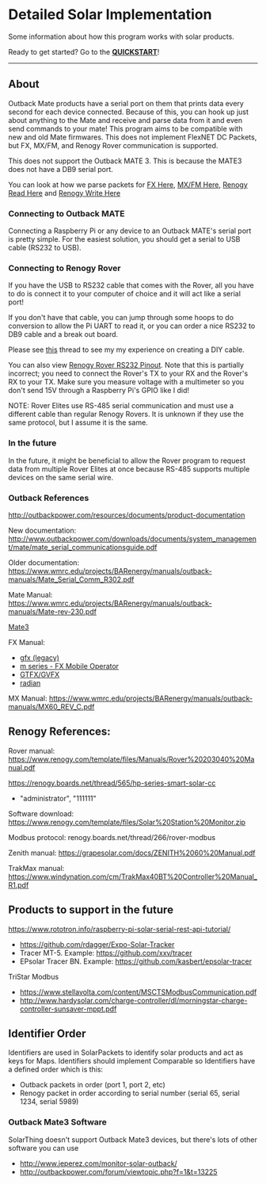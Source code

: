# Detailed Solar Implementation
Some information about how this program works with solar products.

Ready to get started? Go to the **[QUICKSTART](../docs/quickstart.md)**!

---

## About
Outback Mate products have a serial port on them that prints data every second for each device connected.
Because of this, you can hook up just about anything to the Mate and receive and parse data from it and even send
commands to your mate! This program aims to be compatible with new and old Mate firmwares. This does not implement
FlexNET DC Packets, but FX, MX/FM, and Renogy Rover communication is supported.

This does not support the Outback MATE 3. This is because the MATE3 does not have a DB9 serial port.

You can look at how we parse packets for 
[FX Here](../../core/src/main/java/me/retrodaredevil/solarthing/solar/outback/fx/FXStatusPackets.java),
[MX/FM Here](../../core/src/main/java/me/retrodaredevil/solarthing/solar/outback/mx/MXStatusPackets.java),
[Renogy Read Here](../../core/src/main/java/me/retrodaredevil/solarthing/solar/renogy/rover/modbus/RoverModbusSlaveRead.java) and
[Renogy Write Here](../../core/src/main/java/me/retrodaredevil/solarthing/solar/renogy/rover/modbus/RoverModbusSlaveWrite.java)

### Connecting to Outback MATE
Connecting a Raspberry Pi or any device to an Outback MATE's serial port is pretty simple. For the easiest solution,
you should get a serial to USB cable (RS232 to USB).

### Connecting to Renogy Rover
If you have the USB to RS232 cable that comes with the Rover, all you have to do is connect it to your computer of
choice and it will act like a serial port!

If you don't have that cable, you can jump through some hoops to do conversion to allow the Pi UART to read it, or you can order a nice RS232 to DB9 cable and a break out board.

Please see [this](http://renogy.boards.net/thread/535/using-rj11-cable-connect-raspberry) thread to see my my experience on creating a DIY cable.

You can also view [Renogy Rover RS232 Pinout](resources/renogy_rover_rs232_pinout.png). Note that this is partially incorrect;
you need to connect the Rover's TX to your RX and the Rover's RX to your TX. Make sure you measure voltage
with a multimeter so you don't send 15V through a Raspberry Pi's GPIO like I did!

NOTE: Rover Elites use RS-485 serial communication and must use a different cable than regular Renogy Rovers. It is
unknown if they use the same protocol, but I assume it is the same.

### In the future
In the future, it might be beneficial to allow the Rover program to request data from multiple Rover Elites at once
because RS-485 supports multiple devices on the same serial wire.

### Outback References
http://outbackpower.com/resources/documents/product-documentation

New documentation:
http://www.outbackpower.com/downloads/documents/system_management/mate/mate_serial_communicationsguide.pdf

Older documentation:
https://www.wmrc.edu/projects/BARenergy/manuals/outback-manuals/Mate_Serial_Comm_R302.pdf

Mate Manual:
https://www.wmrc.edu/projects/BARenergy/manuals/outback-manuals/Mate-rev-230.pdf

[Mate3](http://www.outbackpower.com/downloads/documents/system_management/mate3s/mate3s_programmingguide_web.pdf)

FX Manual:

* [gfx (legacy)](http://outbackpower.com/downloads/documents/inverter_chargers/gfx_series/gfx_operators_manual.pdf)
* [m series - FX Mobile Operator](http://outbackpower.com/downloads/documents/inverter_chargers/m_series/fx_mobile_operator.pdf)
* [GTFX/GVFX](http://outbackpower.com/downloads/documents/inverter_chargers/gtfx_gvfx_series/gtfx_gvfx_series_programming_manual.pdf)
* [radian](http://outbackpower.com/downloads/documents/inverter_chargers/radian_8048a_4048a/gs_8048a_4048a_operator.pdf)

MX Manual:
https://www.wmrc.edu/projects/BARenergy/manuals/outback-manuals/MX60_REV_C.pdf


## Renogy References:
Rover manual: https://www.renogy.com/template/files/Manuals/Rover%20203040%20Manual.pdf

https://renogy.boards.net/thread/565/hp-series-smart-solar-cc
* "administrator", "111111"

Software download: https://www.renogy.com/template/files/Solar%20Station%20Monitor.zip

Modbus protocol: renogy.boards.net/thread/266/rover-modbus

Zenith manual: https://grapesolar.com/docs/ZENITH%2060%20Manual.pdf

TrakMax manual: https://www.windynation.com/cm/TrakMax40BT%20Controller%20Manual_R1.pdf

## Products to support in the future

https://www.rototron.info/raspberry-pi-solar-serial-rest-api-tutorial/
* https://github.com/rdagger/Expo-Solar-Tracker
* Tracer MT-5. Example: https://github.com/xxv/tracer
* EPsolar Tracer BN. Example: https://github.com/kasbert/epsolar-tracer

TriStar Modbus
* https://www.stellavolta.com/content/MSCTSModbusCommunication.pdf
* http://www.hardysolar.com/charge-controller/dl/morningstar-charge-controller-sunsaver-mppt.pdf

## Identifier Order
Identifiers are used in SolarPackets to identify solar products and act as keys for Maps. Identifiers should
implement Comparable<Identifier> so Identifiers have a defined order which is this:

* Outback packets in order (port 1, port 2, etc)
* Renogy packet in order according to serial number (serial 65, serial 1234, serial 5989)

### Outback Mate3 Software
SolarThing doesn't support Outback Mate3 devices, but there's lots of other software you can use
* http://www.jeperez.com/monitor-solar-outback/
* http://outbackpower.com/forum/viewtopic.php?f=1&t=13225
